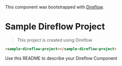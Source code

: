 This component was bootstrapped with [Direflow](https://direflow.io).

# Sample Direflow Project
> This project is created using Direflow

```html
<sample-direflow-project></sample-direflow-project>
```

Use this README to describe your Direflow Component